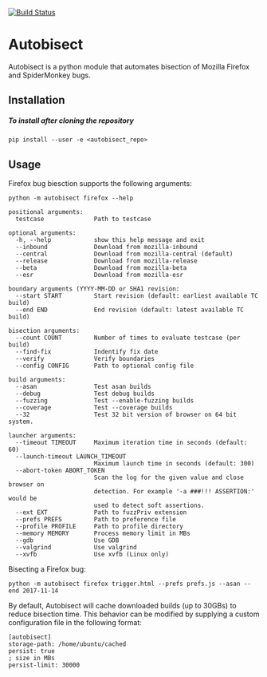 [![Build Status](https://travis-ci.org/MozillaSecurity/autobisect.svg?branch=master)](https://travis-ci.org/MozillaSecurity/autobisect)

Autobisect
==========
Autobisect is a python module that automates bisection of Mozilla Firefox and SpiderMonkey bugs.

Installation
------------

##### To install after cloning the repository

    pip install --user -e <autobisect_repo>

Usage
-----

Firefox bug biesction supports the following arguments:

```
python -m autobisect firefox --help

positional arguments:
  testcase              Path to testcase

optional arguments:
  -h, --help            show this help message and exit
  --inbound             Download from mozilla-inbound
  --central             Download from mozilla-central (default)
  --release             Download from mozilla-release
  --beta                Download from mozilla-beta
  --esr                 Download from mozilla-esr

boundary arguments (YYYY-MM-DD or SHA1 revision:
  --start START         Start revision (default: earliest available TC build)
  --end END             End revision (default: latest available TC build)

bisection arguments:
  --count COUNT         Number of times to evaluate testcase (per build)
  --find-fix            Indentify fix date
  --verify              Verify boundaries
  --config CONFIG       Path to optional config file

build arguments:
  --asan                Test asan builds
  --debug               Test debug builds
  --fuzzing             Test --enable-fuzzing builds
  --coverage            Test --coverage builds
  --32                  Test 32 bit version of browser on 64 bit system.

launcher arguments:
  --timeout TIMEOUT     Maximum iteration time in seconds (default: 60)
  --launch-timeout LAUNCH_TIMEOUT
                        Maximum launch time in seconds (default: 300)
  --abort-token ABORT_TOKEN
                        Scan the log for the given value and close browser on
                        detection. For example '-a ###!!! ASSERTION:' would be
                        used to detect soft assertions.
  --ext EXT             Path to fuzzPriv extension
  --prefs PREFS         Path to preference file
  --profile PROFILE     Path to profile directory
  --memory MEMORY       Process memory limit in MBs
  --gdb                 Use GDB
  --valgrind            Use valgrind
  --xvfb                Use xvfb (Linux only)
```

Bisecting a Firefox bug:
```
python -m autobisect firefox trigger.html --prefs prefs.js --asan --end 2017-11-14
```

By default, Autobisect will cache downloaded builds (up to 30GBs) to reduce bisection time.  This behavior can be modified by supplying a custom configuration file in the following format:
```
[autobisect]
storage-path: /home/ubuntu/cached
persist: true
; size in MBs
persist-limit: 30000
```
